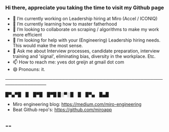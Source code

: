 ### Hi there, appreciate you taking the time to visit my Github page 

- 🔭 I’m currently working on Leadership hiring at Miro (Accel / ICONIQ) 
- 🌱 I’m currently learning how to master fatherhood 
- 👯 I’m looking to collaborate on scraping / algorithms to make my work more efficient
- 🤔 I’m looking for help with your (Engineering) Leadership hiring needs. This would make the most sense. 
- 💬 Ask me about Interview processes, candidate preparation, interview training and 'signal', eliminating bias, diversity in the workplace. Etc.
- 📫 How to reach me: yves dot greijn at gmail dot com
- 😄 Pronouns: it.

───────────────────────────────────────────────────────────────




█▀▄▀█ █ █▀█ █▀█
█░▀░█ █ █▀▄ █▄█ 
        

- Miro engineering blog: https://medium.com/miro-engineering
- Beat Github repo's: https://github.com/miroapp

--
-


